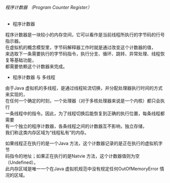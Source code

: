 ###### 程序计数器 （Program Counter Register）

- 程序计数器

程序计数器是一块较小的内存空间，它可以看作是当前线程所执行的字节码的行号指示器。  
在虚拟机的概念模型里，字节码解释器工作时就是通过改变这个计数器的值，  
来选取下一条需要执行的字节码指令，执行分支、循环、跳转、异常处理、线程恢复等基础功能，  
都需要依赖这个计数器来完成。  

- 程序计数器 与 多线程

由于Java 虚拟机的多线程，是通过线程轮流切换，并分配处理器执行时间的方式来实现的，  
在任何一个确定的时刻，一个处理器（对于多核处理器来说是一个内核）都只会执行  
一条线程中的指令。因此，为了线程切换后能恢复到正确的执行位置，每条线程都需要  
有一个独立的程序计数器，各条线程之间的计数器互不影响，独立存储，  
我们称这类内存区域为“线程私有”的内存。  

如果线程正在执行的是一个Java 方法，这个计数器记录的是正在执行的虚拟机字节  
码指令的地址；如果正在执行的是Natvie 方法，这个计数器值则为空（Undefined）。  
此内存区域是唯一一个在Java 虚拟机规范中没有规定任何OutOfMemoryError 情况的区域。  



